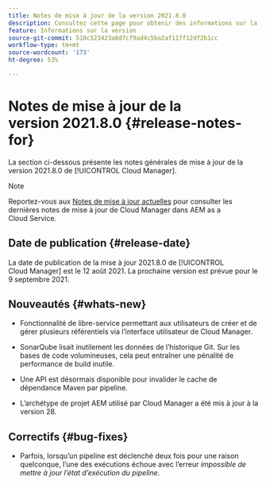 ```yaml
---
title: Notes de mise à jour de la version 2021.8.0
description: Consultez cette page pour obtenir des informations sur la version 2021.8.0 de Cloud Manager
feature: Informations sur la version
source-git-commit: 510c523423a8d7cf9ad4c5ba2af11ff12df2b1cc
workflow-type: tm+mt
source-wordcount: '173'
ht-degree: 53%

---
```


# Notes de mise à jour de la version 2021.8.0 {#release-notes-for}

La section ci-dessous présente les notes générales de mise à jour de la version 2021.8.0 de [!UICONTROL Cloud Manager].

>[!NOTE]
>Reportez-vous aux [Notes de mise à jour actuelles](https://experienceleague.adobe.com/docs/experience-manager-cloud-service/onboarding/getting-access/release-notes-cloud-manager/release-notes-cm-current.html?lang=fr#getting-access) pour consulter les dernières notes de mise à jour de Cloud Manager dans AEM as a Cloud Service.

## Date de publication {#release-date}

La date de publication de la mise à jour 2021.8.0 de [!UICONTROL Cloud Manager] est le 12 août 2021.
La prochaine version est prévue pour le 9 septembre 2021.

## Nouveautés {#whats-new}

* Fonctionnalité de libre-service permettant aux utilisateurs de créer et de gérer plusieurs référentiels via l’interface utilisateur de Cloud Manager.

* SonarQube lisait inutilement les données de l’historique Git. Sur les bases de code volumineuses, cela peut entraîner une pénalité de performance de build inutile.

* Une API est désormais disponible pour invalider le cache de dépendance Maven par pipeline.

* L’archétype de projet AEM utilisé par Cloud Manager a été mis à jour à la version 28.

## Correctifs {#bug-fixes}

* Parfois, lorsqu’un pipeline est déclenché deux fois pour une raison quelconque, l’une des exécutions échoue avec l’erreur *impossible de mettre à jour l’état d’exécution du pipeline*.
